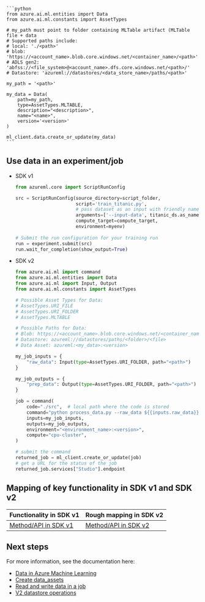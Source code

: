     
    ```python
    from azure.ai.ml.entities import Data
    from azure.ai.ml.constants import AssetTypes
    
    # my_path must point to folder containing MLTable artifact (MLTable file + data
    # Supported paths include:
    # local: './<path>'
    # blob:  'https://<account_name>.blob.core.windows.net/<container_name>/<path>'
    # ADLS gen2: 'abfss://<file_system>@<account_name>.dfs.core.windows.net/<path>/'
    # Datastore: 'azureml://datastores/<data_store_name>/paths/<path>'
    
    my_path = '<path>'
    
    my_data = Data(
        path=my_path,
        type=AssetTypes.MLTABLE,
        description="<description>",
        name="<name>",
        version='<version>'
    )
    
    ml_client.data.create_or_update(my_data)
    ```

## Use data in an experiment/job

* SDK v1

    ```python
    from azureml.core import ScriptRunConfig
    
    src = ScriptRunConfig(source_directory=script_folder,
                          script='train_titanic.py',
                          # pass dataset as an input with friendly name 'titanic'
                          arguments=['--input-data', titanic_ds.as_named_input('titanic')],
                          compute_target=compute_target,
                          environment=myenv)
                                 
    # Submit the run configuration for your training run
    run = experiment.submit(src)
    run.wait_for_completion(show_output=True)
    ```

* SDK v2

    ```python
    from azure.ai.ml import command
    from azure.ai.ml.entities import Data
    from azure.ai.ml import Input, Output
    from azure.ai.ml.constants import AssetTypes
    
    # Possible Asset Types for Data:
    # AssetTypes.URI_FILE
    # AssetTypes.URI_FOLDER
    # AssetTypes.MLTABLE
    
    # Possible Paths for Data:
    # Blob: https://<account_name>.blob.core.windows.net/<container_name>/<folder>/<file>
    # Datastore: azureml://datastores/paths/<folder>/<file>
    # Data Asset: azureml:<my_data>:<version>
    
    my_job_inputs = {
        "raw_data": Input(type=AssetTypes.URI_FOLDER, path="<path>")
    }
    
    my_job_outputs = {
        "prep_data": Output(type=AssetTypes.URI_FOLDER, path="<path>")
    }
    
    job = command(
        code="./src",  # local path where the code is stored
        command="python process_data.py --raw_data ${{inputs.raw_data}} --prep_data ${{outputs.prep_data}}",
        inputs=my_job_inputs,
        outputs=my_job_outputs,
        environment="<environment_name>:<version>",
        compute="cpu-cluster",
    )
    
    # submit the command
    returned_job = ml_client.create_or_update(job)
    # get a URL for the status of the job
    returned_job.services["Studio"].endpoint
    ```

## Mapping of key functionality in SDK v1 and SDK v2

|Functionality in SDK v1|Rough mapping in SDK v2|
|-|-|
|[Method/API in SDK v1](/python/api/azureml-core/azureml.data)|[Method/API in SDK v2](/python/api/azure-ai-ml/azure.ai.ml.entities)|

## Next steps

For more information, see the documentation here:
* [Data in Azure Machine Learning](concept-data.md?tabs=uri-file-example%2Ccli-data-create-example)
* [Create data_assets](how-to-create-data-assets.md?tabs=CLI)
* [Read and write data in a job](how-to-read-write-data-v2.md)
* [V2 datastore operations](/python/api/azure-ai-ml/azure.ai.ml.operations.datastoreoperations)
